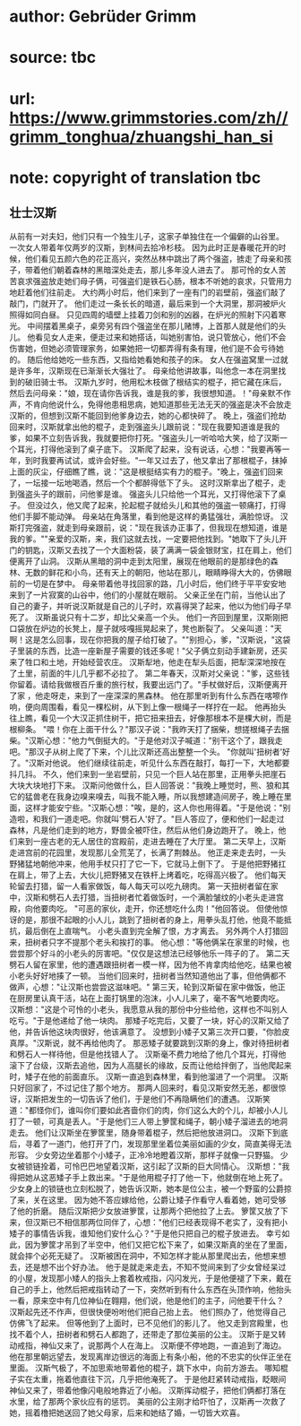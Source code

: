 # author: Gebrüder Grimm
# source: tbc
# url: https://www.grimmstories.com/zh//grimm_tonghua/zhuangshi_han_si
# note: copyright of translation tbc

## 壮士汉斯 

从前有一对夫妇，他们只有一个独生儿子，这家子单独住在一个偏僻的山谷里。
一次女人带着年仅两岁的汉斯，到林间去拾冷杉枝。
因为此时正是春暖花开的时候，他们看见五颜六色的花正高兴，突然丛林中跳出了两个强盗，掳走了母亲和孩子，带着他们朝着森林的黑暗深处走去，那儿多年没人进去了。
那可怜的女人苦苦哀求强盗放走她们母子俩，可强盗们是铁石心肠，根本不听她的哀求，只管用力地赶着他们往前走。
大约两小时后，他们来到了一座有门的岩壁前，强盗们敲了敲门，门就开了。
他们走过一条长长的暗道，最后来到一个大洞里，那洞被炉火照得如同白昼。
只见四周的墙壁上挂着刀剑和别的凶器，在炉光的照射下闪着寒光。
中间摆着黑桌子，桌旁另有四个强盗坐在那儿赌博，上首那人就是他们的头儿。
他看见女人走来，便走过来和她搭话，叫她别害怕，说只管放心，他们不会伤害她，但她必须管理家务，如果她把一切都弄得有条有理，他们是不会亏待她的。
随后他给她吃一些东西，又指给她看她和孩子的床。
女人在强盗窝里一过就是许多年，汉斯现在已渐渐长大强壮了。
母亲给他讲故事，叫他念一本在洞里找到的破旧骑士书。
汉斯九岁时，他用松木枝做了根结实的棍子，把它藏在床后，然后去问母亲："娘，现在请你告诉我，谁是我的爹，我很想知道。！"母亲默不作声，不肯向他说什么，免得他患相思病，她知道那些无法无天的强盗是决不会放走汉斯的，但想到汉斯不能回到他爹身边去，她的心都快碎了。
晚上，强盗们抢劫回来时，汉斯就拿出他的棍子，走到强盗头儿跟前说："现在我要知道谁是我的爹，如果不立刻告诉我，我就要把你打死。"强盗头儿一听哈哈大笑，给了汉斯一个耳光，打得他滚到了桌子底下。
汉斯爬了起来，没有说话，心想："我要再等一年，到时我要再试试，或许会好些。"一年又过去了，他又拿出了那根棍子，抹掉上面的灰尘，仔细瞧了瞧，说："这是根挺结实有力的棍子。"晚上，强盗们回来了，一坛接一坛地喝酒，然后一个个都醉得低下了头。
这时汉斯拿出了棍子，走到强盗头子的跟前，问他爹是谁。
强盗头儿只给他一个耳光，又打得他滚下了桌子。
但没过久，他又爬了起来，抡起棍子就给头儿和其他的强盗一顿痛打，打得他们手脚不能动弹。
母亲站在角落里，看到他是这样的勇猛强壮，满脸惊讶。
汉斯打完强盗，就走到母亲跟前，说："现在我该办正事了，但我现在想知道，谁是我的爹。""亲爱的汉斯，来，我们这就去找，一定要把他找到。"她取下了头儿开门的钥匙，汉斯又去找了一个大面粉袋，装了满满一袋金银财宝，扛在肩上，他们便离开了山洞。
汉斯从黑暗的洞中走到太阳里，展现在他眼前的是那绿色的森林、无数的鲜花和小鸟，还有天上的朝阳，他站在那儿，眼睛睁得大大的，仿佛眼前的一切是在梦中。
母亲带着他寻找回家的路，几小时后，他们终于平平安安地来到了一片寂寞的山谷中，他们的小屋就在眼前。
父亲正坐在门前，当他认出了自己的妻子，并听说汉斯就是自己的儿子时，欢喜得哭了起来，他以为他们母子早死了。
汉斯虽说只有十二岁，却比父亲高一个头。
他们一齐回到屋里，汉斯刚把口袋放在炉边的长凳上，屋子就吱嘎摇晃起来了，凳也断裂了。
父亲叫道："天啊！这是怎么回事，现在你把我的屋子给打破了。""别担心，爹，"汉斯说，"这袋子里装的东西，比造一座新屋子需要的钱还多呢！"父子俩立刻动手建新房，还买来了牲口和土地，开始经营农庄。
汉斯犁地，他走在犁头后面，把犁深深地按在了土里，前面的牛儿几乎都不必拉了。
第二年春天，汉斯对父亲说："爹，这些钱你留着。请给我做根百斤重的旅行杖，我要出远门了。"手杖做好后，汉斯便离开了家
，他走呀走，来到了一座深深的黑森林。
他在那里听到有什么东西在喀嚓作响，便向周围看，看见一棵松树，从下到上像一根绳子一样拧在一起。
他再抬头往上瞧，看见一个大汉正抓住树干，把它扭来扭去，好像那根本不是棵大树，而是根柳条。
"喂！你在上面干什么？"那汉子说："我昨天打了捆柴，想搓根绳子去捆柴。"汉斯心想："他力气倒挺大的。"于是他对汉子喊道："别干这个了，跟我走吧。"那汉子从树上爬了下来，个儿比汉斯还高出整整一个头。
"你就叫'扭树者'好了。"汉斯对他说。
他们继续往前走，听见什么东西在敲打，每打一下，大地都要抖几抖。
不久，他们来到一坐岩壁前，只见一个巨人站在那里，正用拳头把崖石大块大块地打下来。
汉斯问他做什么，巨人回答说："我晚上睡觉时，熊、狼和其它的猛兽老在我身边嗅来嗅去，叫我不能入睡，所以我想建造间房子，晚上睡在里面，这样才能安宁些。"汉斯心想："唉，是的，这人你也用得着。"于是他说："别造啦，和我们一道走吧。你就叫'劈石人'好了。"巨人答应了，便和他们一起走过森林，凡是他们走到的地方，野兽全被吓住，然后从他们身边跑开了。
晚上，他们来到一座古老的无人居住的宫殿前，走进去睡在了大厅里。
第二天早上，汉斯走进宫前的花园里，发现那儿全荒芜了，长满了荆棘丛。
他正走来走去时，一头野猪猛地朝他冲来，他用手杖只打了它一下，它就马上倒下了。
于是他把野猪扛在肩上，带了上去，大伙儿把野猪叉在铁杆上烤着吃，吃得高兴极了。
他们每天轮留去打猎，留一人看家做饭，每人每天可以吃九磅肉。
第一天扭树者留在家中，汉斯和劈石人去打猎，当扭树者忙着做饭时，一个满脸皱纹的小老头走进宫殿，向他要肉吃。
"可恶的家伙，走开，你还想吃什么肉！"他回答说。
但使他惊讶的是，那很不起眼的小人儿，跳到了扭树者的身上，用拳头乱打他，他竟不能抵抗，最后倒在上直喘气。
小老头直到完全解了恨，方才离去。
另外两个人打猎回来，扭树者只字不提那个老头和挨打的事。
他心想："等他俩呆在家里的时候，也尝尝那个好斗的小老头的厉害吧。"仅仅是这想法已经够他乐一阵子的了。
第二天劈石人留在家里，他的遭遇跟扭树者一模一样，因为他不肯拿肉给他吃，结果也被小老头好好地揍了一顿。
当他们回来时，扭树者当然知道他出了事，但他俩都不做声，心想："让汉斯也尝尝这滋味吧。"
第三天，轮到汉斯留在家中做饭，他正在厨房里认真干活，站在上面打锅里的泡沫，小人儿来了，毫不客气地要肉吃。
汉斯想："这是个可怜的小老头，我愿意从我的那份中分些给他，这样也不叫别人吃亏。"于是他递给了他一块肉。
那矮子吃完后，又要了一块，好心的汉斯又给了他，并告诉他这块肉很好，他该满意了。
没想到小矮子又第三次开口要，"你脸皮真厚。"汉斯说，就不再给他肉了。
那恶矮子就要跳到汉斯的身上，像对待扭树者和劈石人一样待他，但是他找错人了。
汉斯毫不费力地给了他几个耳光，打得他滚下了台级，汉斯去追他，因为人高腿长的缘故，反而让他给拌倒了，当他爬起来时，矮子在他的前面直乐。
汉斯一直追到森林里，看到他溜进了一个洞里。
汉斯只好回家了，不过记住了那个地方。
那两人回来时，看见汉斯安然无恙，都很惊讶，汉斯把发生的一切告诉了他们，于是他们不再隐瞒他们的遭遇。
汉斯笑道："都怪你们，谁叫你们要如此吝啬你们的肉，你们这么大的个儿，却被小人儿打了一顿，可真是丢人。"于是他们三人带上箩筐和绳子，朝小矮子溜进去的地洞走去。
他们让汉斯坐在箩筐里，随身带着棍子，然后把他放进洞口。
汉斯下到底后，寻着了一道门，他打开了门，发现那里坐着位美丽如画的少女，简直美得无法形容。
少女旁边坐着那个小矮子，正冷冷地瞪着汉斯，那样子就像一只野猫。
少女被锁链拴着，可怜巴巴地望着汉斯，这引起了汉斯的巨大同情心。
汉斯想："我得把她从这恶矮子手上救出来。"于是他用棍子打了他一下，他就倒在地上死了。
少女身上的锁链也立刻松脱了，她告诉汉斯，她本是位公主，被一个野蛮的公爵掠了来，关在这里。
因为她不答应嫁给他，公爵让矮子作看守人看着她，她可受够了他的折磨。
随后汉斯把少女放进箩筐，让那两个把他拉了上去。
箩筐又放了下来，但汉斯已不相信那两位同伴了，心想："他们已经表现得不老实了，没有把小矮子的事情告诉我，谁知他们安什么心？"于是他只把自己的棍子放进去。
幸亏如此，因为箩筐才吊到了半空中，他们又把它松下来了，如果汉斯真的坐在了里面，就会摔个必死无疑了。
汉斯被困在洞中，不知怎样才能从那里爬出去，他想来想去，还是想不出个好办法。
他于是就走来走去，不知不觉间来到了少女曾经呆过的小屋，发现那小矮人的指头上套着枚戒指，闪闪发光，于是他便褪了下来，戴在自己的手上，他然后把戒指转动了一下，突然听到有什么东西在头顶作响，他抬头一看，原来空中有几位神仙在翱翔，他们说，他是他们的主子，问他要干什么？
汉斯起先还不作声，但很快便吩咐他们把自己抬上去。
他们照办了，他觉得自己仿佛飞了起来。
但等他到了上面时，已不见他们的影儿了。
他又走到宫殿里，也找不着个人，扭树者和劈石人都跑了，还带走了那位美丽的公主。
汉斯于是又转动戒指，神仙又来了，说那两个人在海上。
汉斯便不停地跑，一直追到了海边。
他在那里朝远望去，发现离岸边很远的海面上有条小船，他的不忠实的伙伴正坐在里面。
汉斯气极了，不加思索地带着他的棍子，跳下水中，向前方游去。
哪知棍子实在太重，拖着他直往下沉，几乎把他淹死了。
于是他赶紧转动戒指，眨眼间神仙又来了，带着他像闪电般地靠近了小船。
汉斯挥动棍子，把他们俩都打落在水里，给了那两个家伙应有的惩罚。
美丽的公主刚才给吓怕了，汉斯再一次救了她，摇着橹把她送回了她父母家，后来和她结了婚，一切皆大欢喜。
